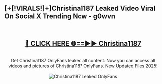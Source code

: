 <h2>[+[!VIRALS!]+]Christina1187 Leaked Video Viral On Social X Trending Now - g0wvn</h2>
<br>
<div align="center">
<h2><a href="https://libra.edu.pl?Christina1187" rel="nofollow">🔴 CLICK HERE 🌐==►► Christina1187</a></h2>
<br>
Get Christina1187 OnlyFans leaked all content. Now you can access all videos and pictures of Christina1187 OnlyFans. New Updated Files 2025!
<br>
<br>
<a href="https://libra.edu.pl?Christina1187" rel="nofollow" data-target="animated-image.originalLink"><img src="https://i.ibb.co.com/WyWwxjT/player-gif2.gif" alt="Christina1187 Leaked OnlyFans" style="max-width: 100%; display: inline-block;" data-target="animated-image.originalImage"></a>
</div>
<br>